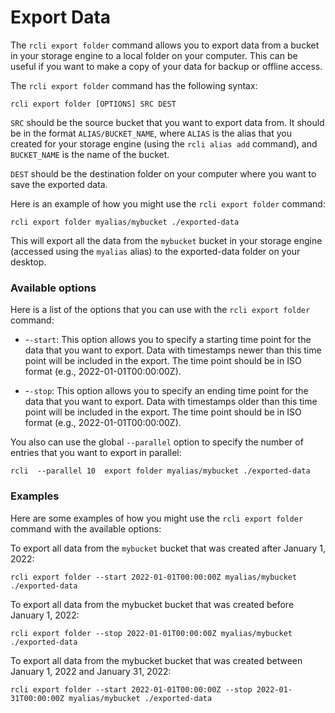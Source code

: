 # Export Data

The `rcli export folder` command allows you to export data from a bucket in your storage engine to a local folder on
your
computer. This can be useful if you want to make a copy of your data for backup or offline access.

The `rcli export folder` command has the following syntax:

```
rcli export folder [OPTIONS] SRC DEST
```

`SRC` should be the source bucket that you want to export data from. It should be in the format `ALIAS/BUCKET_NAME`,
where
`ALIAS` is the alias that you created for your storage engine (using the `rcli alias add` command), and `BUCKET_NAME` is
the
name of the bucket.

`DEST` should be the destination folder on your computer where you want to save the exported data.

Here is an example of how you might use the `rcli export folder` command:

```
rcli export folder myalias/mybucket ./exported-data
```

This will export all the data from the `mybucket` bucket in your storage engine (accessed using the `myalias` alias) to
the exported-data folder on your desktop.

### Available options

Here is a list of the options that you can use with the `rcli export folder` command:

* -`-start`: This option allows you to specify a starting time point for the data that you want to export. Data with
  timestamps newer than this time point will be included in the export. The time point should be in ISO format (e.g.,
  2022-01-01T00:00:00Z).

* -`-stop`: This option allows you to specify an ending time point for the data that you want to export. Data with
  timestamps older than this time point will be included in the export. The time point should be in ISO format (e.g.,
  2022-01-01T00:00:00Z).

You also can use the global `--parallel` option to specify the number of entries that you want to export in parallel:

```
rcli  --parallel 10  export folder myalias/mybucket ./exported-data
```

### Examples

Here are some examples of how you might use the `rcli export folder` command with the available options:

To export all data from the `mybucket` bucket that was created after January 1, 2022:

```
rcli export folder --start 2022-01-01T00:00:00Z myalias/mybucket ./exported-data
```

To export all data from the mybucket bucket that was created before January 1, 2022:

```
rcli export folder --stop 2022-01-01T00:00:00Z myalias/mybucket ./exported-data
```

To export all data from the mybucket bucket that was created between January 1, 2022 and January 31, 2022:

```
rcli export folder --start 2022-01-01T00:00:00Z --stop 2022-01-31T00:00:00Z myalias/mybucket ./exported-data
```
